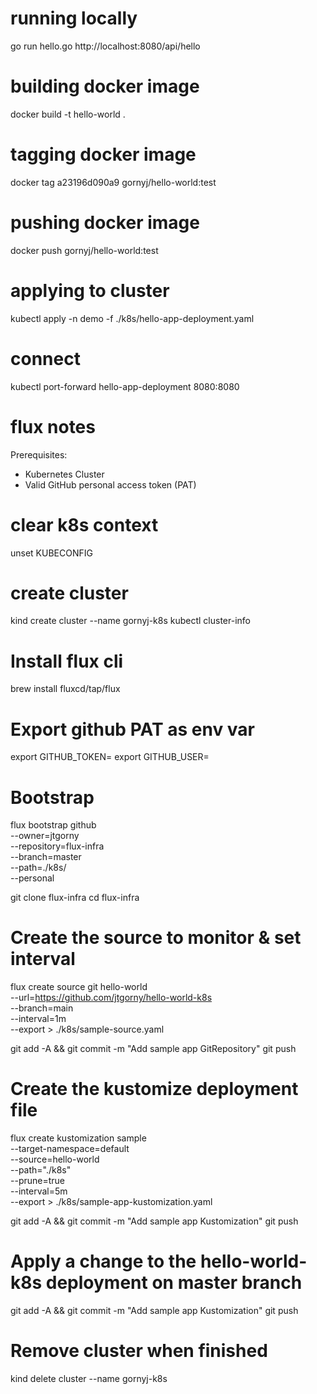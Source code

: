 # running locally
go run hello.go
http://localhost:8080/api/hello

# building docker image
docker build -t hello-world .

# tagging docker image
docker tag a23196d090a9 gornyj/hello-world:test

# pushing docker image
docker push gornyj/hello-world:test

# applying to cluster
kubectl apply -n demo -f ./k8s/hello-app-deployment.yaml

# connect
kubectl port-forward hello-app-deployment 8080:8080


# flux notes
Prerequisites:
* Kubernetes Cluster
* Valid GitHub personal access token (PAT)

# clear k8s context
unset KUBECONFIG

# create cluster
kind create cluster --name gornyj-k8s
kubectl cluster-info

# Install flux cli
brew install fluxcd/tap/flux

# Export github PAT as env var
export GITHUB_TOKEN=<your-token>
export GITHUB_USER=<your-username>

# Bootstrap
flux bootstrap github \
--owner=jtgorny \
--repository=flux-infra \
--branch=master \
--path=./k8s/ \
--personal

git clone flux-infra
cd flux-infra

# Create the source to monitor & set interval
flux create source git hello-world \
--url=https://github.com/jtgorny/hello-world-k8s \
--branch=main \
--interval=1m \
--export > ./k8s/sample-source.yaml

git add -A && git commit -m "Add sample app GitRepository"
git push

# Create the kustomize deployment file
flux create kustomization sample \
--target-namespace=default \
--source=hello-world \
--path="./k8s" \
--prune=true \
--interval=5m \
--export > ./k8s/sample-app-kustomization.yaml

git add -A && git commit -m "Add sample app Kustomization"
git push

# Apply a change to the hello-world-k8s deployment on master branch
git add -A && git commit -m "Add sample app Kustomization"
git push

# Remove cluster when finished
kind delete cluster --name gornyj-k8s
